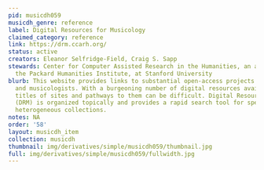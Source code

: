 ```yaml
---
pid: musicdh059
musicdh_genre: reference
label: Digital Resources for Musicology
claimed_category: reference
link: https://drm.ccarh.org/
status: active
creators: Eleanor Selfridge-Field, Craig S. Sapp
stewards: Center for Computer Assisted Research in the Humanities, an affiliate of
  the Packard Humanities Institute, at Stanford University
blurb: This website provides links to substantial open-access projects of use to musicians
  and musicologists. With a burgeoning number of digital resources available, remembering
  titles of sites and pathways to them can be difficult. Digital Resources in Musicology
  (DRM) is organized topically and provides a rapid search tool for specialties within
  heterogeneous collections.
notes: NA
order: '58'
layout: musicdh_item
collection: musicdh
thumbnail: img/derivatives/simple/musicdh059/thumbnail.jpg
full: img/derivatives/simple/musicdh059/fullwidth.jpg
---
```

